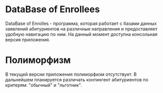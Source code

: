 DataBase of Enrollees
===================

DataBase of Enrolles - программа, которая работает с базами данных заявлений абитуриентов на различные направления и предоставляет удобную навигацию по ним.
На данный момент доступна консольная версия приложения.

Полиморфизм
=========
В текущей версии приложения полиморфизм отсутствует. В дальнейшем планируется различать контингент абитуриентов по критерям: "обычный" и "льготник".
